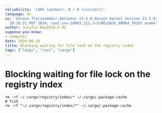 ```yaml
---
reliability: '[40% (author), 0 / 0 (visitor)]'
language: en
os: 'Darwin floriandeAir.bbrouter 23.5.0 Darwin Kernel Version 23.5.0: Wed May  1
  20:16:51 PDT 2024; root:xnu-10063.121.3~5/RELEASE_ARM64_T8103 arm64'
author: Julyfun MacOS14.5 M1
suppose-you-know:
- computer
date: 2024-06-16
title: Blocking waiting for file lock on the registry index
tags: ["langs", "rust", "cargo"]
---
```

# Blocking waiting for file lock on the registry index

```
rm -rf ~/.cargo/registry/index/* ~/.cargo/.package-cache
# fish
rm -rf "~/.cargo/registry/index/*" ~/.cargo/.package-cache
```

